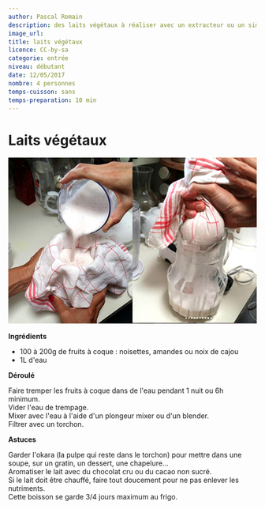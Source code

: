 ```yaml
---
author: Pascal Romain
description: des laits végétaux à réaliser avec un extracteur ou un simple mixeur.
image_url:
title: laits végétaux
licence: CC-by-sa
categorie: entrée
niveau: débutant
date: 12/05/2017
nombre: 4 personnes
temps-cuisson: sans
temps-preparation: 10 min
---
```


# Laits végétaux

![laits végétaux](https://github.com/bndct-lmbrt/mes-recettes/blob/master/medias/lait-vegetal.jpg)

**Ingrédients**  


* 100 à 200g de fruits à coque : noisettes, amandes ou noix de cajou
* 1L d'eau


**Déroulé**

Faire tremper les fruits à coque dans de l'eau pendant 1 nuit ou 6h minimum.  
Vider l'eau de trempage.  
Mixer avec l'eau à l'aide d'un plongeur mixer ou d'un blender.  
Filtrer avec un torchon.  


**Astuces**

Garder l'okara (la pulpe qui reste dans le torchon) pour mettre dans une soupe, sur un gratin, un dessert, une chapelure...  
Aromatiser le lait avec du chocolat cru ou du cacao non sucré.  
Si le lait doit être chauffé, faire tout doucement pour ne pas enlever les nutriments.  
Cette boisson se garde 3/4 jours maximum au frigo.  
